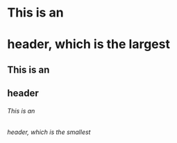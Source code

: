 # This is an <h1> header, which is the largest
## This is an <h2> header
###### This is an <h6> header, which is the smallest


